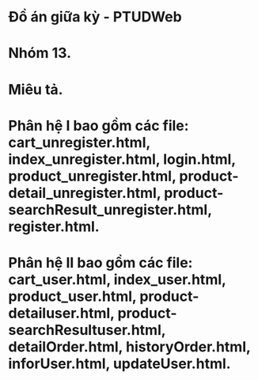 # Đồ án giữa kỳ - PTUDWeb
# Nhóm 13.
# Miêu tả.
# Phân hệ I bao gồm các file: cart_unregister.html, index_unregister.html, login.html, product_unregister.html, product-detail_unregister.html, product-searchResult_unregister.html, register.html.
# Phân hệ II bao gồm các file: cart_user.html, index_user.html, product_user.html, product-detailuser.html, product-searchResultuser.html, detailOrder.html, historyOrder.html, inforUser.html, updateUser.html.
